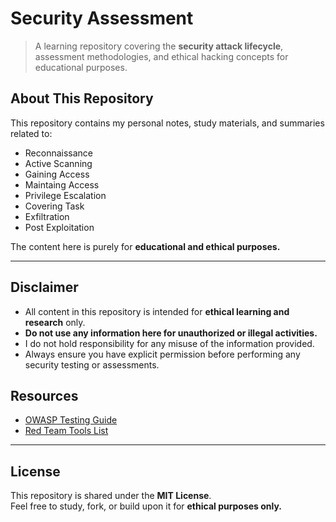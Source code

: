 # Security Assessment

> A learning repository covering the **security attack lifecycle**, assessment methodologies, and ethical hacking concepts for educational purposes.



## About This Repository
This repository contains my personal notes, study materials, and summaries related to:
- Reconnaissance
- Active Scanning
- Gaining Access
- Maintaing Access
- Privilege Escalation
- Covering Task
- Exfiltration
- Post Exploitation

The content here is purely for **educational and ethical purposes.**

---

## Disclaimer
- All content in this repository is intended for **ethical learning and research** only.
- **Do not use any information here for unauthorized or illegal activities.**
- I do not hold responsibility for any misuse of the information provided.
- Always ensure you have explicit permission before performing any security testing or assessments.


## Resources
- [OWASP Testing Guide](https://owasp.org/www-project-web-security-testing-guide/)
- [Red Team Tools List](https://github.com/redteam-list)

---

## License
This repository is shared under the **MIT License**.  
Feel free to study, fork, or build upon it for **ethical purposes only.**



